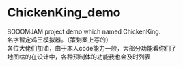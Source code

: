 # ChickenKing_demo
BOOOMJAM project demo which named ChickenKing.<br>
名字暂定鸡王模拟器。（策划案上写的）<br>
各位大佬们加油，由于本人code能力一般，大部分功能看你们了<br>
地图啥的在设计中，各种预制体的功能我也会及时列表<br>
